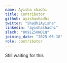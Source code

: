 ```yaml
---
name: Ayisha shadhi
title: Contributor
github: ayishashadhi
twitter: "ShadhiAyisha"
linkedin: "ayishashadhi"
slack: "U091Z5UND1Q"
joining_date: "2025-05-18"
role: contributor
---
```


Still waiting for this
